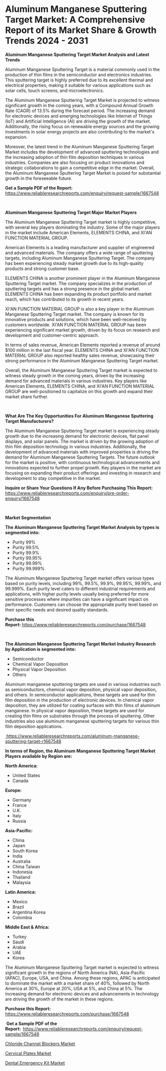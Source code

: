 <p><h1>Aluminum Manganese Sputtering Target Market: A Comprehensive Report of its Market Share & Growth Trends 2024 - 2031</h1></p><p><strong>Aluminum Manganese Sputtering Target Market Analysis and Latest Trends</strong></p>
<p><p>Aluminum Manganese Sputtering Target is a material commonly used in the production of thin films in the semiconductor and electronics industries. This sputtering target is highly preferred due to its excellent thermal and electrical properties, making it suitable for various applications such as solar cells, touch screens, and microelectronics.</p><p>The Aluminum Manganese Sputtering Target Market is projected to witness significant growth in the coming years, with a Compound Annual Growth Rate (CAGR) of 13.5% during the forecast period. The increasing demand for electronic devices and emerging technologies like Internet of Things (IoT) and Artificial Intelligence (AI) are driving the growth of the market. Additionally, the rising focus on renewable energy sources and the growing investments in solar energy projects are also contributing to the market's expansion.</p><p>Moreover, the latest trend in the Aluminum Manganese Sputtering Target Market includes the development of advanced sputtering technologies and the increasing adoption of thin film deposition techniques in various industries. Companies are also focusing on product innovations and strategic collaborations to gain a competitive edge in the market. Overall, the Aluminum Manganese Sputtering Target Market is poised for substantial growth in the foreseeable future.</p></p>
<p><strong>Get a Sample PDF of the Report:&nbsp;</strong> <a href="https://www.reliableresearchreports.com/enquiry/request-sample/1667548">https://www.reliableresearchreports.com/enquiry/request-sample/1667548</a></p>
<p>&nbsp;</p>
<p><strong>Aluminum Manganese Sputtering Target Major Market Players</strong></p>
<p><p>The Aluminum Manganese Sputtering Target market is highly competitive, with several key players dominating the industry. Some of the major players in the market include American Elements, ELEMENTS CHINA, and XI'AN FUNCTION MATERIAL GROUP.</p><p>American Elements is a leading manufacturer and supplier of engineered and advanced materials. The company offers a wide range of sputtering targets, including Aluminum Manganese Sputtering Target. The company has been experiencing steady market growth due to its high-quality products and strong customer base.</p><p>ELEMENTS CHINA is another prominent player in the Aluminum Manganese Sputtering Target market. The company specializes in the production of sputtering targets and has a strong presence in the global market. ELEMENTS CHINA has been expanding its product portfolio and market reach, which has contributed to its growth in recent years.</p><p>XI'AN FUNCTION MATERIAL GROUP is also a key player in the Aluminum Manganese Sputtering Target market. The company is known for its innovative products and solutions, which have been well-received by customers worldwide. XI'AN FUNCTION MATERIAL GROUP has been experiencing significant market growth, driven by its focus on research and development and customer-centric approach.</p><p>In terms of sales revenue, American Elements reported a revenue of around $100 million in the last fiscal year. ELEMENTS CHINA and XI'AN FUNCTION MATERIAL GROUP also reported healthy sales revenue, showcasing their strong performance in the Aluminum Manganese Sputtering Target market.</p><p>Overall, the Aluminum Manganese Sputtering Target market is expected to witness steady growth in the coming years, driven by the increasing demand for advanced materials in various industries. Key players like American Elements, ELEMENTS CHINA, and XI'AN FUNCTION MATERIAL GROUP are well-positioned to capitalize on this growth and expand their market share further.</p></p>
<p>&nbsp;</p>
<p><strong>What Are The Key Opportunities For Aluminum Manganese Sputtering Target Manufacturers?</strong></p>
<p><p>The Aluminum Manganese Sputtering Target market is experiencing steady growth due to the increasing demand for electronic devices, flat panel displays, and solar panels. The market is driven by the growing adoption of thin film deposition technology in various industries. Additionally, the development of advanced materials with improved properties is driving the demand for Aluminum Manganese Sputtering Targets. The future outlook for the market is positive, with continuous technological advancements and innovations expected to further propel growth. Key players in the market are focusing on expanding their product offerings and investing in research and development to stay competitive in the market.</p></p>
<p><strong>Inquire or Share Your Questions If Any Before Purchasing This Report:</strong> <a href="https://www.reliableresearchreports.com/enquiry/pre-order-enquiry/1667548">https://www.reliableresearchreports.com/enquiry/pre-order-enquiry/1667548</a></p>
<p>&nbsp;</p>
<p><strong>Market Segmentation</strong></p>
<p><strong>The Aluminum Manganese Sputtering Target Market Analysis by types is segmented into:</strong></p>
<p><ul><li>Purity 99%</li><li>Purity 99.5%</li><li>Purity 99.9%</li><li>Purity 99.95%</li><li>Purity 99.99%</li><li>Purity 99.999%</li></ul></p>
<p><p>The Aluminum Manganese Sputtering Target market offers various types based on purity levels, including 99%, 99.5%, 99.9%, 99.95%, 99.99%, and 99.999%. Each purity level caters to different industrial requirements and applications, with higher purity levels usually being preferred for more sensitive processes where impurities can have a significant impact on performance. Customers can choose the appropriate purity level based on their specific needs and desired quality standards.</p></p>
<p><strong>Purchase this Report:&nbsp;</strong><a href="https://www.reliableresearchreports.com/purchase/1667548">https://www.reliableresearchreports.com/purchase/1667548</a></p>
<p>&nbsp;</p>
<p><strong>The Aluminum Manganese Sputtering Target Market Industry Research by Application is segmented into:</strong></p>
<p><ul><li>Semiconductor</li><li>Chemical Vapor Deposition</li><li>Physical Vapor Deposition</li><li>Others</li></ul></p>
<p><p>Aluminum manganese sputtering targets are used in various industries such as semiconductors, chemical vapor deposition, physical vapor deposition, and others. In semiconductor applications, these targets are used for thin film deposition in the production of electronic devices. In chemical vapor deposition, they are utilized for coating surfaces with thin films of aluminum manganese. In physical vapor deposition, these targets are used for creating thin films on substrates through the process of sputtering. Other industries also use aluminum manganese sputtering targets for various thin film deposition applications.</p></p>
<p><a href="https://www.reliableresearchreports.com/aluminum-manganese-sputtering-target-r1667548">&nbsp;https://www.reliableresearchreports.com/aluminum-manganese-sputtering-target-r1667548</a></p>
<p><strong>In terms of Region, the Aluminum Manganese Sputtering Target Market Players available by Region are:</strong></p>
<p>
    <p> <strong> North America: </strong>
        <ul>
            <li>United States</li>
            <li>Canada</li>
        </ul>
        </p> 
    <p> <strong> Europe: </strong>
        <ul>
            <li>Germany</li>
            <li>France</li>
            <li>U.K.</li>
            <li>Italy</li>
            <li>Russia</li>
        </ul>
        </p> 
    <p> <strong> Asia-Pacific: </strong>
        <ul>
            <li>China</li>
            <li>Japan</li>
            <li>South Korea</li>
            <li>India</li>
            <li>Australia</li>
            <li>China Taiwan</li>
            <li>Indonesia</li>
            <li>Thailand</li>
            <li>Malaysia</li>
        </ul>
        </p> 
    <p> <strong> Latin America: </strong>
        <ul>
            <li>Mexico</li>
            <li>Brazil</li>
            <li>Argentina Korea</li>
            <li>Colombia</li>
        </ul>
        </p> 
    <p> <strong> Middle East & Africa: </strong>
        <ul>
            <li>Turkey</li>
            <li>Saudi</li>
            <li>Arabia</li>
            <li>UAE</li>
            <li>Korea</li>
        </ul>
    </p>
    </p>
<p><p>The Aluminum Manganese Sputtering Target market is expected to witness significant growth in the regions of North America (NA), Asia-Pacific (APAC), Europe, USA, and China. Among these regions, APAC is anticipated to dominate the market with a market share of 40%, followed by North America at 30%, Europe at 20%, USA at 5%, and China at 5%. The increasing demand for electronic devices and advancements in technology are driving the growth of the market in these regions.</p></p>
<p><strong>Purchase this Report: </strong><a href="https://www.reliableresearchreports.com/purchase/1667548">https://www.reliableresearchreports.com/purchase/1667548</a></p>
<p>&nbsp;<strong>Get a Sample PDF of the Report:&nbsp;&nbsp;</strong><a href="https://www.reliableresearchreports.com/enquiry/request-sample/1667548">https://www.reliableresearchreports.com/enquiry/request-sample/1667548</a></p>
<p><strong></strong></p>
<p><p><a href="https://www.linkedin.com/pulse/chloride-channel-blockers-market-trends-analysis-forecasted-2nymf">Chloride Channel Blockers Market</a></p><p><a href="https://www.linkedin.com/pulse/cervical-plates-market-furnishes-information-share-trends-growth-1p7rf">Cervical Plates Market</a></p><p><a href="https://www.linkedin.com/pulse/dental-emergency-kit-market-insights-cagr-trends-growth-strategies-8zo4f">Dental Emergency Kit Market</a></p></p>